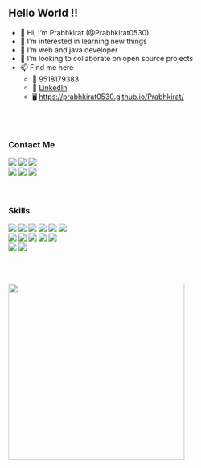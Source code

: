 ## Hello World !!

- 👋 Hi, I’m Prabhkirat (@Prabhkirat0530)
- 👀 I’m interested in learning new things
- 🌱 I’m web and java developer
- 💞️ I’m looking to collaborate on open source projects
- 📫 Find me here
  - 📱 9518179383
  - 🏢 [LinkedIn](https://www.linkedin.com/in/prabhkirat-singh-12a5691b7/)
  - 🖥 https://prabhkirat0530.github.io/Prabhkirat/

<br>
<br>

### Contact Me

<a href="https://api.whatsapp.com/send?phone=+919518179383&amp;text=Hi there! :)"><img src="https://img.shields.io/badge/WhatsApp-25D366?style=for-the-badge&logo=whatsapp&logoColor=white"></a> <a><img src="https://img.shields.io/badge/Telegram-2CA5E0?style=for-the-badge&logo=telegram&logoColor=white"></a> <a href="mailto: prabhkirat05@gmail.com"><img src="https://img.shields.io/badge/Gmail-D14836?style=for-the-badge&logo=gmail&logoColor=white"></a> 
<br>
<a href="https://www.instagram.com/prabhkirat05"><img src="https://img.shields.io/badge/Instagram-E4405F?style=for-the-badge&logo=instagram&logoColor=white"></a> <a href="https://twitter.com/PrabhkiratSin17"><img src="https://img.shields.io/badge/Twitter-1DA1F2?style=for-the-badge&logo=twitter&logoColor=white"></a> <a href="https://www.linkedin.com/in/prabhkirat-singh-12a5691b7/"><img src="https://img.shields.io/badge/LinkedIn-0077B5?style=for-the-badge&logo=linkedin&logoColor=white"></a> 
<br>
<br>
<br>


### Skills
<img src="https://img.shields.io/badge/HTML-239120?style=for-the-badge&logo=html5&logoColor=white"> <img src="https://img.shields.io/badge/CSS-239120?&style=for-the-badge&logo=css3&logoColor=white"> <img src="https://img.shields.io/badge/JavaScript-F7DF1E?style=for-the-badge&logo=javascript&logoColor=black"> <img src="https://img.shields.io/badge/Java-ED8B00?style=for-the-badge&logo=java&logoColor=white"> <img src="https://img.shields.io/badge/Python-3776AB?style=for-the-badge&logo=python&logoColor=white"> <img src="https://img.shields.io/badge/Swift-FA7343?style=for-the-badge&logo=swift&logoColor=white">
<br>
<img src="https://img.shields.io/badge/Node.js-339933?style=for-the-badge&logo=nodedotjs&logoColor=white"> <img src="https://img.shields.io/badge/React-20232A?style=for-the-badge&logo=react&logoColor=61DAFB"> <img src="https://img.shields.io/badge/Jupyter-F37626.svg?&style=for-the-badge&logo=Jupyter&logoColor=white"> <img src="https://img.shields.io/badge/Visual_Studio_Code-0078D4?style=for-the-badge&logo=visual%20studio%20code&logoColor=white"> <img src="https://img.shields.io/badge/MySQL-00000F?style=for-the-badge&logo=mysql&logoColor=white">
<br>
<img src="https://img.shields.io/badge/Microsoft_Excel-217346?style=for-the-badge&logo=microsoft-excel&logoColor=white"> <img src="https://img.shields.io/badge/Microsoft_PowerPoint-B7472A?style=for-the-badge&logo=microsoft-powerpoint&logoColor=white">

<br>
<br>

<a href="#"><img src="https://github-readme-stats.vercel.app/api?username=Prabhkirat0530&show_icons=true&count_private=true&theme=dark" width="350"></a>
